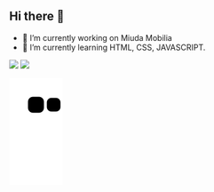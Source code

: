 ## Hi there 👋
- 🔭 I’m currently working on Miuda Mobilia
- 🌱 I’m currently learning HTML, CSS, JAVASCRIPT.
<div>
 <a href="https://github.com/bshlarissa"></a>
 <img height="140m" src="https://github-readme-stats.vercel.app/api?username=bshlarissa&show_icons=true&theme=radical&include_all_commits=true&count_private=true"/>
 <img height="140m" src="https://github-readme-stats.vercel.app/api/top-langs/?username=gabs-ag&layout=compact&langs_count=7&theme=radical"/>

</div>



<div> 

  ![Snake animation](https://github.com/rafaballerini/rafaballerini/blob/output/github-contribution-grid-snake.svg)
 

</div>
